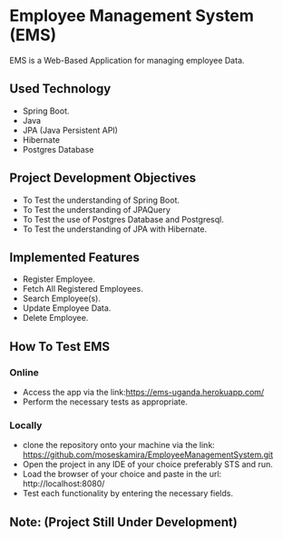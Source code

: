 # Employee Management System (EMS)
EMS is a Web-Based Application for managing employee Data.
## Used Technology
- Spring Boot.
- Java
- JPA (Java Persistent API)
- Hibernate
- Postgres Database

## Project Development Objectives
- To Test the understanding of Spring Boot.
- To Test the understanding of JPAQuery
- To Test the use of Postgres Database and Postgresql.
- To Test the understanding of JPA with Hibernate.

## Implemented Features
- Register Employee.
- Fetch All Registered Employees.
- Search Employee(s).
- Update Employee Data.
- Delete Employee.

## How To Test EMS
### Online
- Access the app via the link:https://ems-uganda.herokuapp.com/
- Perform the necessary tests as appropriate.
### Locally
- clone the repository onto your machine via the link: https://github.com/moseskamira/EmployeeManagementSystem.git
- Open the project in any IDE of your choice preferably STS and run.
- Load the browser of your choice and paste in the url: http://localhost:8080/
- Test each functionality by entering the necessary fields.

## Note: (Project Still Under Development)
